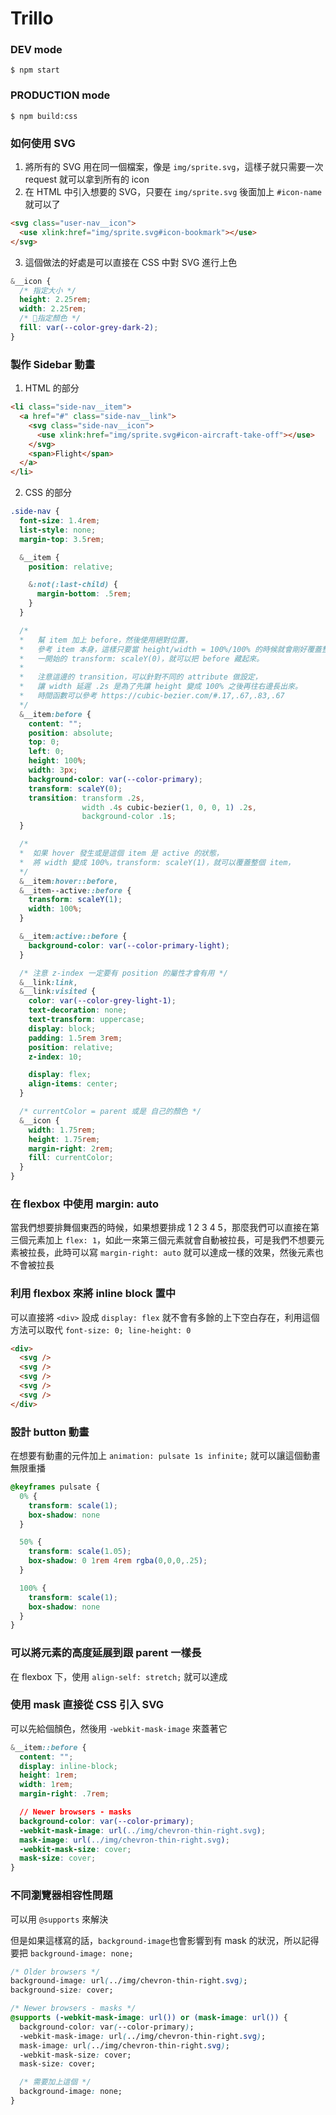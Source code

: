 # Trillo

### DEV mode

`$ npm start`

### PRODUCTION mode

`$ npm build:css`

### 如何使用 SVG

1. 將所有的 SVG 用在同一個檔案，像是 `img/sprite.svg`，這樣子就只需要一次 request 就可以拿到所有的 icon
2. 在 HTML 中引入想要的 SVG，只要在 `img/sprite.svg` 後面加上 `#icon-name` 就可以了

```HTML
<svg class="user-nav__icon">
  <use xlink:href="img/sprite.svg#icon-bookmark"></use>
</svg>
```

3. 這個做法的好處是可以直接在 CSS 中對 SVG 進行上色

```CSS
&__icon {
  /* 指定大小 */
  height: 2.25rem;
  width: 2.25rem;
  /* 指定顏色 */
  fill: var(--color-grey-dark-2);
}
```

### 製作 Sidebar 動畫

1. HTML 的部分

```HTML
<li class="side-nav__item">
  <a href="#" class="side-nav__link">
    <svg class="side-nav__icon">
      <use xlink:href="img/sprite.svg#icon-aircraft-take-off"></use>
    </svg>
    <span>Flight</span>
  </a>
</li>
```

2. CSS 的部分

```CSS
.side-nav {
  font-size: 1.4rem;
  list-style: none;
  margin-top: 3.5rem;

  &__item {
    position: relative;

    &:not(:last-child) {
      margin-bottom: .5rem;
    }
  }

  /*  
  *   幫 item 加上 before，然後使用絕對位置，
  *   參考 item 本身，這樣只要當 height/width = 100%/100% 的時候就會剛好覆蓋整個 item ，
  *   一開始的 transform: scaleY(0)，就可以把 before 藏起來。
  *
  *   注意這邊的 transition，可以針對不同的 attribute 做設定，
  *   讓 width 延遲 .2s 是為了先讓 height 變成 100% 之後再往右邊長出來。
  *   時間函數可以參考 https://cubic-bezier.com/#.17,.67,.83,.67
  */
  &__item:before {
    content: "";
    position: absolute;
    top: 0;
    left: 0;
    height: 100%;
    width: 3px;
    background-color: var(--color-primary);
    transform: scaleY(0);
    transition: transform .2s, 
                width .4s cubic-bezier(1, 0, 0, 1) .2s,
                background-color .1s;
  }

  /* 
  *  如果 hover 發生或是這個 item 是 active 的狀態，
  *  將 width 變成 100%，transform: scaleY(1)，就可以覆蓋整個 item，
  */
  &__item:hover::before,
  &__item--active::before {
    transform: scaleY(1);
    width: 100%;
  }

  &__item:active::before {
    background-color: var(--color-primary-light);
  }

  /* 注意 z-index 一定要有 position 的屬性才會有用 */
  &__link:link,
  &__link:visited {
    color: var(--color-grey-light-1);
    text-decoration: none;
    text-transform: uppercase;
    display: block;
    padding: 1.5rem 3rem;
    position: relative;
    z-index: 10;

    display: flex;
    align-items: center;
  }

  /* currentColor = parent 或是 自己的顏色 */
  &__icon {
    width: 1.75rem;
    height: 1.75rem;
    margin-right: 2rem;
    fill: currentColor;
  }
}
```

### 在 flexbox 中使用 margin: auto

當我們想要排舞個東西的時候，如果想要排成 1 2 3       4 5，那麼我們可以直接在第三個元素加上 `flex: 1`，如此一來第三個元素就會自動被拉長，可是我們不想要元素被拉長，此時可以寫 `margin-right: auto` 就可以達成一樣的效果，然後元素也不會被拉長

### 利用 flexbox 來將 inline block 置中

可以直接將 `<div>` 設成 `display: flex` 就不會有多餘的上下空白存在，利用這個方法可以取代 `font-size: 0; line-height: 0`

```HTML
<div>
  <svg />
  <svg />
  <svg />
  <svg />
  <svg />
</div>
```

### 設計 button 動畫

在想要有動畫的元件加上 `animation: pulsate 1s infinite;` 就可以讓這個動畫無限重播

```CSS
@keyframes pulsate {
  0% {
    transform: scale(1);  
    box-shadow: none
  }

  50% {
    transform: scale(1.05);
    box-shadow: 0 1rem 4rem rgba(0,0,0,.25);
  }

  100% {
    transform: scale(1);  
    box-shadow: none
  }
}
```

### 可以將元素的高度延展到跟 parent 一樣長

在 flexbox 下，使用 `align-self: stretch;` 就可以達成

### 使用 mask 直接從 CSS 引入 SVG

可以先給個顏色，然後用 `-webkit-mask-image` 來蓋著它

```CSS
&__item::before {
  content: "";
  display: inline-block;
  height: 1rem;
  width: 1rem;
  margin-right: .7rem;

  // Newer browsers - masks
  background-color: var(--color-primary);
  -webkit-mask-image: url(../img/chevron-thin-right.svg);
  mask-image: url(../img/chevron-thin-right.svg);
  -webkit-mask-size: cover;
  mask-size: cover;
}
```

### 不同瀏覽器相容性問題

可以用 `@supports` 來解決

但是如果這樣寫的話，`background-image`也會影響到有 mask 的狀況，所以記得要把 `background-image: none;`

```CSS
/* Older browsers */
background-image: url(../img/chevron-thin-right.svg);
background-size: cover;

/* Newer browsers - masks */
@supports (-webkit-mask-image: url()) or (mask-image: url()) {
  background-color: var(--color-primary);
  -webkit-mask-image: url(../img/chevron-thin-right.svg);
  mask-image: url(../img/chevron-thin-right.svg);
  -webkit-mask-size: cover;
  mask-size: cover;

  /* 需要加上這個 */
  background-image: none;
}
```
